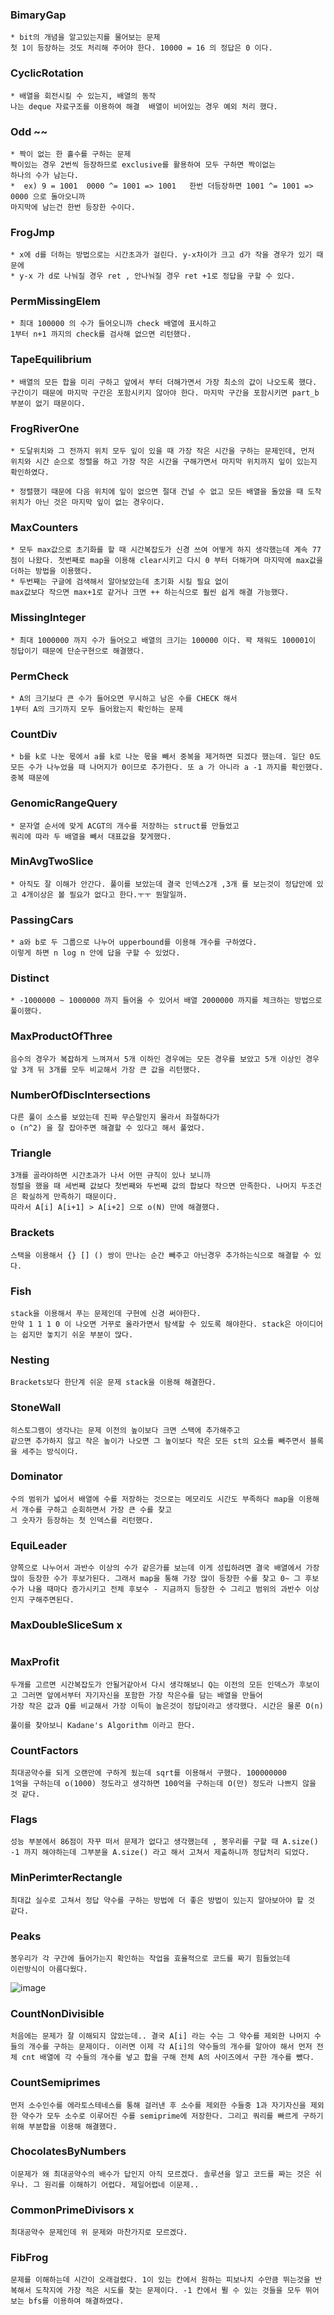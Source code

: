 ### BimaryGap

```
* bit의 개념을 알고있는지를 물어보는 문제
첫 1이 등장하는 것도 처리해 주어야 한다. 10000 = 16 의 정답은 0 이다.
```

### CyclicRotation

```
* 배열을 회전시킬 수 있는지, 배열의 동작
나는 deque 자료구조를 이용하여 해결  배열이 비어있는 경우 예외 처리 했다.
```

### Odd ~~

```
* 짝이 없는 한 홀수를 구하는 문제
짝이있는 경우 2번씩 등장하므로 exclusive를 활용하여 모두 구하면 짝이없는
하나의 수가 남는다.
*  ex) 9 = 1001  0000 ^= 1001 => 1001   한번 더등장하면 1001 ^= 1001 => 0000 으로 돌아오니까
마지막에 남는건 한번 등장한 수이다.
```

### FrogJmp

```
* x에 d를 더하는 방법으로는 시간초과가 걸린다. y-x차이가 크고 d가 작을 경우가 있기 때문에
* y-x 가 d로 나눠질 경우 ret , 안나눠질 경우 ret +1로 정답을 구할 수 있다.
```

### PermMissingElem

```
* 최대 100000 의 수가 들어오니까 check 배열에 표시하고
1부터 n+1 까지의 check를 검사해 없으면 리턴했다.
```

### TapeEquilibrium

```
* 배열의 모든 합을 미리 구하고 앞에서 부터 더해가면서 가장 최소의 값이 나오도록 했다. 구간이기 때문에 마지막 구간은 포함시키지 않아야 한다. 마지막 구간을 포함시키면 part_b부분이 없기 때문이다.
```

### FrogRiverOne

```
* 도달위치와 그 전까지 위치 모두 잎이 있을 때 가장 작은 시간을 구하는 문제인데, 먼저 위치와 시간 순으로 정렬을 하고 가장 작은 시간을 구해가면서 마지막 위치까지 잎이 있는지 확인하였다.

* 정렬했기 때문에 다음 위치에 잎이 없으면 절대 건널 수 없고 모든 배열을 돌았을 때 도착위치가 아닌 것은 마지막 잎이 없는 경우이다.
```

### MaxCounters

```
* 모두 max값으로 초기화를 할 때 시간복잡도가 신경 쓰여 어떻게 하지 생각했는데 계속 77점이 나왔다. 첫번째로 map을 이용해 clear시키고 다시 0 부터 더해가며 마지막에 max값을 더하는 방법을 이용했다.
* 두번째는 구글에 검색해서 알아보았는데 초기화 시킬 필요 없이
max값보다 작으면 max+1로 같거나 크면 ++ 하는식으로 훨씬 쉽게 해결 가능했다.
```

### MissingInteger

```
* 최대 1000000 까지 수가 들어오고 배열의 크기는 100000 이다. 꽉 채워도 100001이 정답이기 때문에 단순구현으로 해결했다.
```

### PermCheck

```
* A의 크기보다 큰 수가 들어오면 무시하고 남은 수를 CHECK 해서
1부터 A의 크기까지 모두 들어왔는지 확인하는 문제
```

### CountDiv

```
* b를 k로 나눈 몫에서 a를 k로 나눈 몫을 빼서 중복을 제거하면 되겠다 했는데. 일단 0도 모든 수가 나누었을 때 나머지가 0이므로 추가한다. 또 a 가 아니라 a -1 까지를 확인했다. 중복 때문에
```

### GenomicRangeQuery

```
* 문자열 순서에 맞게 ACGT의 개수를 저장하는 struct를 만들었고
쿼리에 따라 두 배열을 빼서 대표값을 찾게했다.
```

### MinAvgTwoSlice

```
* 아직도 잘 이해가 안간다. 풀이를 보았는데 결국 인덱스2개 ,3개 를 보는것이 정답안에 있고 4개이상은 볼 필요가 없다고 한다.ㅜㅜ 뭔말일까.
```

### PassingCars

```
* a와 b로 두 그룹으로 나누어 upperbound를 이용해 개수를 구하였다.
이렇게 하면 n log n 안에 답을 구할 수 있었다.
```

### Distinct

```
* -1000000 ~ 1000000 까지 들어올 수 있어서 배열 2000000 까지를 체크하는 방법으로 풀이했다.
```

### MaxProductOfThree

```
음수의 경우가 복잡하게 느껴져서 5개 이하인 경우에는 모든 경우를 보았고 5개 이상인 경우 앞 3개 뒤 3개를 모두 비교해서 가장 큰 값을 리턴했다.
```

### NumberOfDiscIntersections

```
다른 풀이 소스를 보았는데 진짜 무슨말인지 몰라서 좌절하다가
o (n^2) 을 잘 잡아주면 해결할 수 있다고 해서 풀었다.
```

### Triangle

```
3개를 골라야하면 시간초과가 나서 어떤 규칙이 있나 보니까
정렬을 했을 때 세번째 값보다 첫번째와 두번째 값의 합보다 작으면 만족한다. 나머지 두조건은 확실하게 만족하기 때문이다.
따라서 A[i] A[i+1] > A[i+2] 으로 o(N) 만에 해결했다.
```

### Brackets

```
스택을 이용해서 {} [] () 쌍이 만나는 순간 빼주고 아닌경우 추가하는식으로 해결할 수 있다.
```

### Fish

```
stack을 이용해서 푸는 문제인데 구현에 신경 써야한다.
만약 1 1 1 0 이 나오면 거꾸로 올라가면서 탐색할 수 있도록 해야한다. stack은 아이디어는 쉽지만 놓치기 쉬운 부분이 많다.
```

### Nesting

```
Brackets보다 한단계 쉬운 문제 stack을 이용해 해결한다.
```

### StoneWall

```
히스토그램이 생각나는 문제 이전의 높이보다 크면 스택에 추가해주고
같으면 추가하지 않고 작은 높이가 나오면 그 높이보다 작은 모든 st의 요소를 빼주면서 블록을 세주는 방식이다.
```

### Dominator

```
수의 범위가 넓어서 배열에 수를 저장하는 것으로는 메모리도 시간도 부족하다 map을 이용해서 개수를 구하고 순회하면서 가장 큰 수를 찾고
그 숫자가 등장하는 첫 인덱스를 리턴했다.
```

### EquiLeader

```
양쪽으로 나누어서 과반수 이상의 수가 같은가를 보는데 이게 성립하려면 결국 배열에서 가장 많이 등장한 수가 후보가된다. 그래서 map을 통해 가장 많이 등장한 수를 찾고 0~ 그 후보수가 나올 때마다 증가시키고 전체 후보수 - 지금까지 등장한 수 그리고 범위의 과반수 이상인지 구해주면된다.
```

### MaxDoubleSliceSum x

```

```

### MaxProfit

```
두개를 고르면 시간복잡도가 안될거같아서 다시 생각해보니 Q는 이전의 모든 인덱스가 후보이고 그러면 앞에서부터 자기자신을 포함한 가장 작은수를 담는 배열을 만들어
가장 작은 값과 Q를 비교해서 가장 이득이 높은것이 정답이라고 생각했다. 시간은 물론 O(n)

풀이를 찾아보니 Kadane's Algorithm 이라고 한다.
```

### CountFactors

```
최대공약수를 되게 오랜만에 구하게 됬는데 sqrt를 이용해서 구했다. 100000000
1억을 구하는데 o(1000) 정도라고 생각하면 100억을 구하는데 O(만) 정도라 나쁘지 않을 것 같다.
```

### Flags

```
성능 부분에서 86점이 자꾸 떠서 문제가 없다고 생각했는데 , 봉우리를 구할 때 A.size() -1 까지 해야하는데 그부분을 A.size() 라고 해서 고쳐서 제출하니까 정답처리 되었다.
```

### MinPerimterRectangle

```
최대값 실수로 고쳐서 정답 약수를 구하는 방법에 더 좋은 방법이 있는지 알아보아야 할 것 같다.
```

### Peaks

```
봉우리가 각 구간에 들어가는지 확인하는 작업을 효율적으로 코드를 짜기 힘들었는데
이런방식이 아름다웠다.
```

![image](https://user-images.githubusercontent.com/46587806/107214971-09d6d680-6a4e-11eb-8c4c-82e8334cbc5c.png)

### CountNonDivisible

```
처음에는 문제가 잘 이해되지 않았는데.. 결국 A[i] 라는 수는 그 약수를 제외한 나머지 수들의 개수를 구하는 문제이다. 이러면 이제 각 A[i]의 약수들의 개수를 알아야 해서 먼저 전체 cnt 배열에 각 수들의 개수를 넣고 합을 구해 전체 A의 사이즈에서 구한 개수를 뺐다.
```

### CountSemiprimes

```
먼저 소수인수를 에라토스테네스를 통해 걸러낸 후 소수를 제외한 수들중 1과 자기자신을 제외한 약수가 모두 소수로 이루어진 수를 semiprime에 저장한다. 그리고 쿼리를 빠르게 구하기위해 부분합을 이용해 해결했다.
```

### ChocolatesByNumbers

```
이문제가 왜 최대공약수의 배수가 답인지 아직 모르겠다. 솔루션을 알고 코드를 짜는 것은 쉬우나. 그 원리를 이해하기 어렵다. 제일어렵네 이문제..
```

### CommonPrimeDivisors x

```
최대공약수 문제인데 위 문제와 마찬가지로 모르겠다.
```

### FibFrog

```
문제를 이해하는데 시간이 오래걸렸다. 1이 있는 칸에서 원하는 피보나치 수만큼 뛰는것을 반복해서 도착지에 가장 적은 시도를 찾는 문제이다. -1 칸에서 뛸 수 있는 것들을 모두 뛰어보는 bfs를 이용하여 해결하였다.
```
